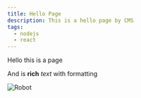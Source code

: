 ```yaml
---
title: Hello Page
description: This is a hello page by CMS
tags:
  - nodejs
  - react
---
```

H﻿ello this is a page

A﻿nd is **rich** *text* with formatting

![Robot](/static/img/robot.png "Yello Robot Title")